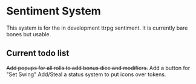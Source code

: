 # Sentiment System

This system is for the in development ttrpg sentiment. It is currently bare bones but usable.

## Current todo list
~~Add popups for all rolls to add bonus dice and modifiers.~~
Add a button for "Set Swing"
Add/Steal a status system to put icons over tokens.  
